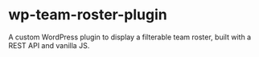 # wp-team-roster-plugin
A custom WordPress plugin to display a filterable team roster, built with a REST API and vanilla JS.

